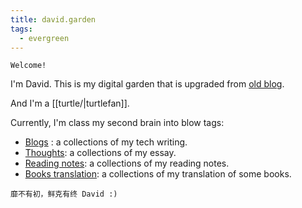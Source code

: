 ```yaml
---
title: david.garden
tags:
  - evergreen
---
```

```poetry
Welcome!
```

I'm David. This is my digital garden that is upgraded from [old blog](https://github.com/wendajiang/wendajiang.github.io.ar).

And I'm a [[turtle/|turtlefan]].

Currently, I'm class my second brain into blow tags:
- [Blogs](/blog/) : a collections of my tech writing.
- [Thoughts](/thoughts/): a collections of my essay.
- [Reading notes](/reading/): a collections of my reading notes.
- [Books translation](/books/): a collections of my translation of some books.


```poetry
靡不有初，鲜克有终 David :)
```